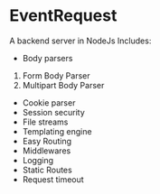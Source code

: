 # EventRequest
A backend server in NodeJs
Includes:
- Body parsers 
1) Form Body Parser
2) Multipart Body Parser 
- Cookie parser
- Session security
- File streams
- Templating engine
- Easy Routing
- Middlewares
- Logging
- Static Routes
- Request timeout
